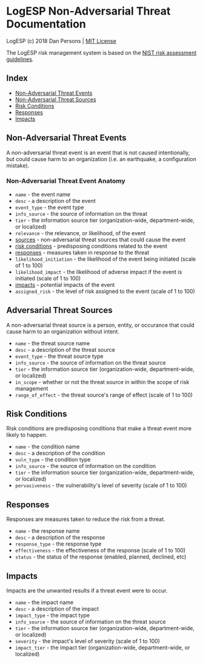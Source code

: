 # LogESP Non-Adversarial Threat Documentation

LogESP (c) 2018 Dan Persons | [MIT License](../LICENSE)

The LogESP risk management system is based on the [NIST risk assessment guidelines](https://csrc.nist.gov/publications/detail/sp/800-30/rev-1/final).

## Index

  - [Non-Adversarial Threat Events](#non-adversarial-threat-events)
  - [Non-Adversarial Threat Sources](#non-adversarial-threat-sources)
  - [Risk Conditions](#risk-conditions)
  - [Responses](#responses)
  - [Impacts](#impacts)

## Non-Adversarial Threat Events
A non-adversarial threat event is an event that is not caused intentionally, but could cause harm to an organization (i.e. an earthquake, a configuration mistake).

### Non-Adversarial Threat Event Anatomy

- `name` - the event name
- `desc` - a description of the event
- `event_type` - the event type
- `info_source` - the source of information on the threat
- `tier` - the information source tier (organization-wide, department-wide, or localized)
- `relevance` - the relevance, or likelihood, of the event
- [sources](#non-adversarial-threat-sources) - non-adversarial threat sources that could cause the event
- [risk conditions](#risk-conditions) - predisposing conditions related to the event
- [responses](#responses) - measures taken in response to the threat
- `likelihood_initiation` - the likelihood of the event being initiated (scale of 1 to 100)
- `likelihood_impact` - the likelihood of adverse impact if the event is initiated (scale of 1 to 100)
- [impacts](#impacts) - potential impacts of the event
- `assigned_risk` - the level of risk assigned to the event (scale of 1 to 100)

## Adversarial Threat Sources
A non-adversarial threat source is a person, entity, or occurance that could cause harm to an organization without intent.

- `name` - the threat source name
- `desc` - a description of the threat source
- `event_type` - the threat source type
- `info_source` - the source of information on the threat source
- `tier` - the information source tier (organization-wide, department-wide, or localized)
- `in_scope` - whether or not the threat source in within the scope of risk management
- `range_of_effect` - the threat source's range of effect (scale of 1 to 100)

## Risk Conditions
Risk conditions are predisposing conditions that make a threat event more likely to happen.

- `name` - the condition name
- `desc` - a description of the condition
- `vuln_type` - the condition type
- `info_source` - the source of information on the condition
- `tier` - the information source tier (organization-wide, department-wide, or localized)
- `pervasiveness` - the vulnerability's level of severity (scale of 1 to 100)

## Responses
Responses are measures taken to reduce the risk from a threat.

- `name` - the response name
- `desc` - a description of the response
- `response_type` - the response type
- `effectiveness` - the effectiveness of the response (scale of 1 to 100)
- `status` - the status of the response (enabled, planned, declined, etc)

## Impacts
Impacts are the unwanted results if a threat event were to occur.

- `name` - the impact name
- `desc` - a description of the impact
- `impact_type` - the impact type
- `info_source` - the source of information on the threat source
- `tier` - the information source tier (organization-wide, department-wide, or localized)
- `severity` - the impact's level of severity (scale of 1 to 100)
- `impact_tier` - the impact tier (organization-wide, department-wide, or localized)

